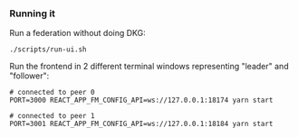 ### Running it

Run a federation without doing DKG:

```
./scripts/run-ui.sh
```

Run the frontend in 2 different terminal windows representing "leader" and "follower":

```
# connected to peer 0
PORT=3000 REACT_APP_FM_CONFIG_API=ws://127.0.0.1:18174 yarn start

# connected to peer 1
PORT=3001 REACT_APP_FM_CONFIG_API=ws://127.0.0.1:18184 yarn start
```